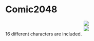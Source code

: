 # Comic2048
<div align="center"><img src="https://github.com/HTTdesu/Comic2048/preview/001.png"></div>
<div align="center"><img src="https://github.com/HTTdesu/Comic2048/preview/002.png"></div>
16 different characters are included.